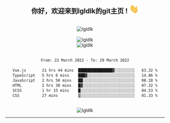<div align="center">
<h2> 你好，欢迎来到lgldlk的git主页 ! <img src="https://github.com/lgldlk/lgldlk/blob/main/gifs/Hi.gif" width="30px"></h2>
</div>

<div align="center">
 </br>
 <img src="http://aiitapp.cn:8091/?color=rgba(37,144,118,1)&shadowColor=rgba(12,16,20,1)&fontSize=120&&shadowOffsetX=9&shadowOffsetY=11" height="26px" alt="lgldlk" />
 </br>

   </br>
 <img src="https://github-readme-stats.vercel.app/api?username=lgldlk&show_icons=true&theme=gotham&locale=cn" alt="lgldlk" />
 

</br>

<img  src="http://github-readme-stats.vercel.app/api/top-langs/?username=lgldlk&show_icons=true&theme=gotham&locale=cn&layout=compact" alt="lgldlk"/>  
</br>
</br>

<!--START_SECTION:waka-->

```text
From: 22 March 2022 - To: 29 March 2022

Vue.js       21 hrs 44 mins  ███████████████▓░░░░░░░░░   63.32 %
TypeScript   5 hrs 6 mins    ███▓░░░░░░░░░░░░░░░░░░░░░   14.86 %
JavaScript   2 hrs 50 mins   ██░░░░░░░░░░░░░░░░░░░░░░░   08.28 %
HTML         2 hrs 30 mins   █▓░░░░░░░░░░░░░░░░░░░░░░░   07.32 %
SCSS         1 hr 33 mins    █░░░░░░░░░░░░░░░░░░░░░░░░   04.53 %
CSS          27 mins         ▒░░░░░░░░░░░░░░░░░░░░░░░░   01.33 %
```

<!--END_SECTION:waka-->

 </br>
  <img src="https://visitor-badge.glitch.me/badge?page_id=lgldlk" alt="lgldlk" />

---

 

